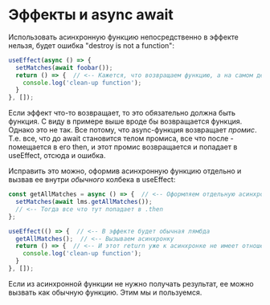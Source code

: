 # Эффекты и async await

Использовать асинхронную функцию непосредственно в эффекте нельзя, будет ошибка "destroy is not a function":

```javascript
useEffect(async () => {
  setMatches(await foobar());
  return () => {  // <-- Кажется, что возвращаем функцию, а на самом деле нет.
    console.log('clean-up function'); 
  }
}, []);
```

Если эффект что-то возвращает, то это обязательно должна быть функция. С виду в примере выше вроде бы возвращается функция. Однако это не так. Все потому, что async-функция возвращает *промис*. Т.е. все, что до await становится телом промиса, все что после - помещается в его then, и этот промис возвращается и попадает в useEffect, отсюда и ошибка.

Исправить это можно, оформив асинхронную функцию отдельно и вызвав ее внутри *обычного* колбека в useEffect:

```javascript
const getAllMatches = async () => {  // <-- Оформляем отдельную асинхронную функцию
  setMatches(await lms.getAllMatches());
  // <-- Тогда все что тут попадает в .then
};

useEffect(() => {  // <-- В эффекте будет обычная лямбда
  getAllMatches();  // <-- Вызываем асинхронку
  return () => {  // <-- И этот return уже к асинхронке не имеет отношения
    console.log('clean-up function'); 
  }
}, []);
```

Если из асинхронной функции не нужно получать результат, ее можно вызвать как обычную функцию. Этим мы и пользуемся.

